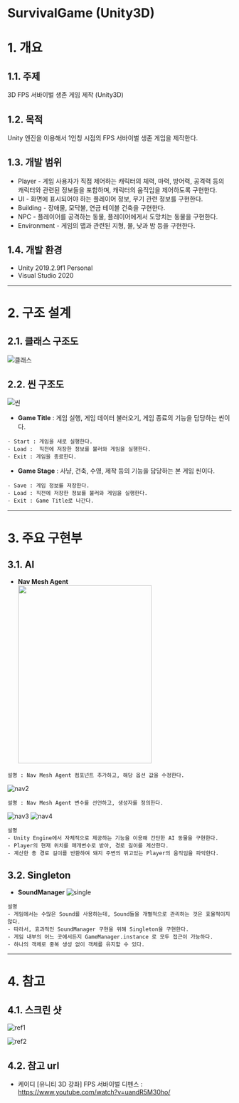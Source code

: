 SurvivalGame (Unity3D)
======================

# 1. 개요
## 1.1. 주제
3D FPS 서바이벌 생존 게임 제작 (Unity3D)

## 1.2. 목적
Unity 엔진을 이용해서 1인칭 시점의 FPS 서바이벌 생존 게임을 제작한다.

## 1.3. 개발 범위
* Player - 게임 사용자가 직접 제어하는 캐릭터의 체력, 마력, 방어력, 공격력 등의 캐릭터와 관련된 정보들을 포함하며, 캐릭터의 움직임을 제어하도록 구현한다.
* UI - 화면에 표시되어야 하는 플레이어 정보, 무기 관련 정보를 구현한다.
* Building - 장애물, 모닥불, 연금 테이블 건축을 구현한다.
* NPC - 플레이어를 공격하는 동물, 플레이어에게서 도망치는 동물을 구현한다.
* Environment - 게임의 맵과 관련된 지형, 물, 낮과 밤 등을 구현한다.

## 1.4. 개발 환경
* Unity 2019.2.9f1 Personal
* Visual Studio 2020

****
# 2. 구조 설계
## 2.1. 클래스 구조도
![클래스](https://github.com/Jeongwonseok/Portfolio_JWS/blob/master/image/FPS/클래스.png)

## 2.2. 씬 구조도
![씬](https://github.com/Jeongwonseok/Portfolio_JWS/blob/master/image/FPS/씬.png)
* **Game Title** : 게임 실행, 게임 데이터 불러오기, 게임 종료의 기능을 담당하는 씬이다.
```
- Start : 게임을 새로 실행한다.
- Load :  직전에 저장한 정보를 불러와 게임을 실행한다.
- Exit : 게임을 종료한다.
```

* **Game Stage** : 사냥, 건축, 수영, 제작 등의 기능을 담당하는 본 게임 씬이다.
```
- Save : 게임 정보를 저장한다.
- Load : 직전에 저장한 정보를 불러와 게임을 실행한다.
- Exit : Game Title로 나간다.
```

****
# 3. 주요 구현부
## 3.1. AI
* **Nav Mesh Agent**<br>
<img src="https://github.com/Jeongwonseok/Portfolio_JWS/blob/master/image/FPS/nav1.png" width="300" height="400"><br>
```
설명 : Nav Mesh Agent 컴포넌트 추가하고, 해당 옵션 값을 수정한다.
```

![nav2](https://github.com/Jeongwonseok/Portfolio_JWS/blob/master/image/FPS/nav2.png)
```
설명 : Nav Mesh Agent 변수를 선언하고, 생성자를 정의한다.
```

![nav3](https://github.com/Jeongwonseok/Portfolio_JWS/blob/master/image/FPS/nav3.png)
![nav4](https://github.com/Jeongwonseok/Portfolio_JWS/blob/master/image/FPS/nav4.png)
```
설명
- Unity Engine에서 자체적으로 제공하는 기능을 이용해 간단한 AI 동물을 구현한다.
- Player의 현재 위치를 매개변수로 받아, 경로 길이를 계산한다.
- 계산한 총 경로 길이를 반환하여 돼지 주변의 뛰고있는 Player의 움직임을 파악한다.
```

## 3.2. Singleton
* **SoundManager**
![single](https://github.com/Jeongwonseok/Portfolio_JWS/blob/master/image/FPS/single.png)
```
설명
- 게임에서는 수많은 Sound를 사용하는데, Sound들을 개별적으로 관리하는 것은 효율적이지 않다.
- 따라서, 효과적인 SoundManager 구현을 위해 Singleton을 구현한다.
- 게임 내부의 어느 곳에서든지 GameManager.instance 로 모두 접근이 가능하다.
- 하나의 객체로 중복 생성 없이 객체를 유지할 수 있다.
```

****
# 4. 참고
## 4.1. 스크린 샷
![ref1](https://github.com/Jeongwonseok/Portfolio_JWS/blob/master/image/FPS/ref1.png)




![ref2](https://github.com/Jeongwonseok/Portfolio_JWS/blob/master/image/FPS/ref2.png)

## 4.2. 참고 url
* 케이디 [유니티 3D 강좌] FPS 서바이벌 디펜스 : <https://www.youtube.com/watch?v=uandR5M30ho/>
